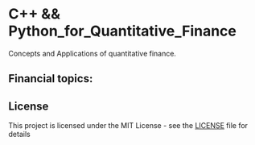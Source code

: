 # C++ && Python_for_Quantitative_Finance

Concepts and Applications of quantitative finance.

## Financial topics:

## License
This project is licensed under the MIT License - see the [LICENSE](LICENSE) file for details
